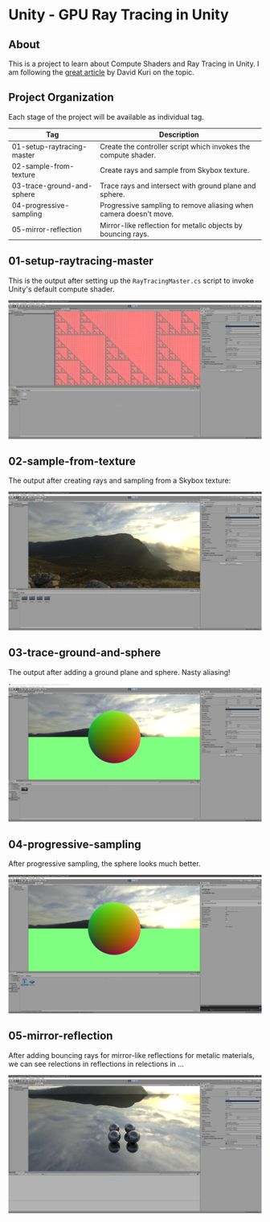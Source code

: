 # Unity - GPU Ray Tracing in Unity

## About

This is a project to learn about Compute Shaders and Ray Tracing in Unity. I am following
the [great article](http://blog.three-eyed-games.com/2018/05/03/gpu-ray-tracing-in-unity-part-1/) by
David Kuri on the topic.

## Project Organization

Each stage of the project will be available as individual tag.

| Tag                        | Description                                                       |
| -------------------------- | ----------------------------------------------------------------- |
| 01-setup-raytracing-master | Create the controller script which invokes the compute shader.    |
| 02-sample-from-texture     | Create rays and sample from Skybox texture.                       |
| 03-trace-ground-and-sphere | Trace rays and intersect with ground plane and sphere.            |
| 04-progressive-sampling    | Progressive sampling to remove aliasing when camera doesn't move. |
| 05-mirror-reflection       | Mirror-like reflection for metalic objects by bouncing rays.      |

## 01-setup-raytracing-master

This is the output after setting up the `RayTracingMaster.cs` script to invoke Unity's default compute shader.

![Unity Default Compute Shader](./Documentation/Visualization/01-setup-raytracing-master.PNG "Unity Default Compute Shader")

## 02-sample-from-texture

The output after creating rays and sampling from a Skybox texture:

![Skybox Texture](./Documentation/Visualization/02-sample-from-texture.PNG "Cape Hill Skybox")

## 03-trace-ground-and-sphere

The output after adding a ground plane and sphere. Nasty aliasing!

![Sphere with Aliasing](./Documentation/Visualization/03-trace-ground-and-sphere.PNG "Sphere with Aliasing")

## 04-progressive-sampling

After progressive sampling, the sphere looks much better.

![Sphere with Progressive Sampling](./Documentation/Visualization/04-progressive-sampling.PNG "Sphere without aliasing effects")

## 05-mirror-reflection

After adding bouncing rays for mirror-like reflections for metalic materials, we can see relections in
reflections in relections in ...

![MirrorReflection](./Documentation/Visualization/05-mirror-reflection.PNG "Mirror-like relection")